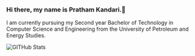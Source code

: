 ### Hi there, my name is Pratham Kandari.👋
I am currently pursuing my Second year Bachelor of Technology in Computer Science and Engineering from the University of Petroleum and Energy Studies.

<!--
**prathamkandari/prathamkandari** is a ✨ _special_ ✨ repository because its `README.md` (this file) appears on your GitHub profile.

Here are some ideas to get you started:

- 🔭 I’m currently working on ...
- 🌱 I’m currently learning ...
- 👯 I’m looking to collaborate on ...
- 🤔 I’m looking for help with ...
- 💬 Ask me about ...
- 📫 How to reach me: ...
- 😄 Pronouns: ...
- ⚡ Fun fact: ...
-->
![GITHub Stats](https://github-readme-stats.vercel.app/api?username=prathamkandari&theme=radical)
